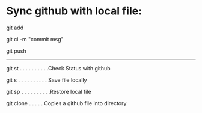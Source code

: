 # Sync github with local file:

git add <file>           

git ci -m "commit msg"   

git push    

---


git st . . . . . . . . . .Check Status with github

git s . . . . . . . . . . Save file locally

git sp . . . . . . . . . .Restore local file

git clone <url> . . . . . Copies a github file into directory